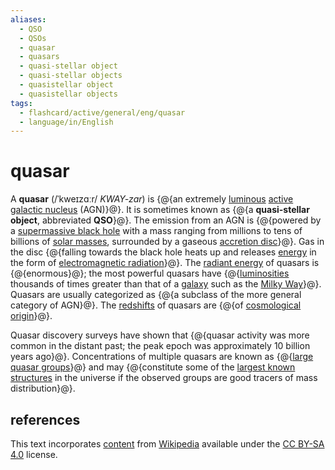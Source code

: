 ```yaml
---
aliases:
  - QSO
  - QSOs
  - quasar
  - quasars
  - quasi-stellar object
  - quasi-stellar objects
  - quasistellar object
  - quasistellar objects
tags:
  - flashcard/active/general/eng/quasar
  - language/in/English
---
```


# quasar

A __quasar__ (/ˈkweɪzɑːr/ _KWAY-zar_) is {@{an extremely [luminous](luminosity.md) [active galactic nucleus](active%20galactic%20nucleus.md) (AGN)}@}. It is sometimes known as {@{a __quasi-stellar object__, abbreviated __QSO__}@}. The emission from an AGN is {@{powered by a [supermassive black hole](supermassive%20black%20hole.md) with a mass ranging from millions to tens of billions of [solar masses](solar%20mass.md), surrounded by a gaseous [accretion disc](accretion%20disk.md)}@}. Gas in the disc {@{falling towards the black hole heats up and releases [energy](energy.md) in the form of [electromagnetic radiation](electromagnetic%20radiation.md)}@}. The [radiant energy](radiant%20energy.md) of quasars is {@{enormous}@}; the most powerful quasars have {@{[luminosities](luminosity.md) thousands of times greater than that of a [galaxy](galaxy.md) such as the [Milky Way](Milky%20Way.md)}@}. Quasars are usually categorized as {@{a subclass of the more general category of AGN}@}. The [redshifts](redshift.md) of quasars are {@{of [cosmological origin](expansion%20of%20the%20universe.md)}@}. <!--SR:!2025-07-22,258,330!2028-07-22,1116,350!2025-12-10,317,290!2027-05-25,772,330!2025-12-04,351,310!2027-04-19,740,330!2026-12-09,642,330!2025-08-02,268,330-->

Quasar discovery surveys have shown that {@{quasar activity was more common in the distant past; the peak epoch was approximately 10 billion years ago}@}. Concentrations of multiple quasars are known as {@{[large quasar groups](large%20quasar%20group.md)}@} and may {@{constitute some of the [largest known structures](galaxy%20filament.md) in the universe if the observed groups are good tracers of mass distribution}@}. <!--SR:!2026-05-12,441,310!2026-03-23,352,250!2027-04-02,678,290-->

## references

This text incorporates [content](https://en.wikipedia.org/wiki/quasar) from [Wikipedia](Wikipedia.md) available under the [CC BY-SA 4.0](https://creativecommons.org/licenses/by-sa/4.0/) license.
